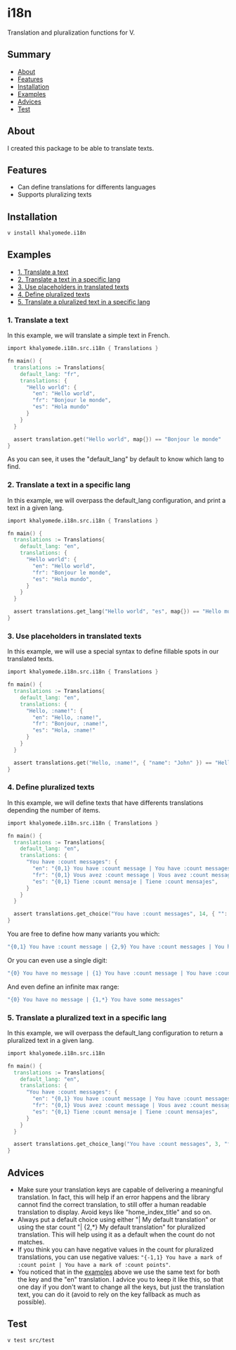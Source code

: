 # i18n

Translation and pluralization functions for V.

## Summary

- [About](#about)
- [Features](#features)
- [Installation](#installation)
- [Examples](#examples)
- [Advices](#advices)
- [Test](#test)

## About

I created this package to be able to translate texts.

## Features

- Can define translations for differents languages
- Supports pluralizing texts

## Installation

```bash
v install khalyomede.i18n
```

## Examples

- [1. Translate a text](#1-translate-a-text)
- [2. Translate a text in a specific lang](#2-translate-a-text-in-a-specific-lang)
- [3. Use placeholders in translated texts](#3-use-placeholders-in-translated-texts)
- [4. Define pluralized texts](#4-define-pluralized-texts)
- [5. Translate a pluralized text in a specific lang](#5-translate-a-pluralized-text-in-a-specific-lang)

### 1. Translate a text

In this example, we will translate a simple text in French.

```v
import khalyomede.i18n.src.i18n { Translations }

fn main() {
  translations := Translations{
    default_lang: "fr",
    translations: {
      "Hello world": {
        "en": "Hello world",
        "fr": "Bonjour le monde",
        "es": "Hola mundo"
      }
    }
  }

  assert translation.get("Hello world", map{}) == "Bonjour le monde"
}
```

As you can see, it uses the "default_lang" by default to know which lang to find.

### 2. Translate a text in a specific lang

In this example, we will overpass the default_lang configuration, and print a text in a given lang.

```v
import khalyomede.i18n.src.i18n { Translations }

fn main() {
  translations := Translations{
    default_lang: "en",
    translations: {
      "Hello world": {
        "en": "Hello world",
        "fr": "Bonjour le monde",
        "es": "Hola mundo",
      }
    }
  }

  assert translations.get_lang("Hello world", "es", map{}) == "Hello mundo"
}
```

### 3. Use placeholders in translated texts

In this example, we will use a special syntax to define fillable spots in our translated texts.

```v
import khalyomede.i18n.src.i18n { Translations }

fn main() {
  translations := Translations{
    default_lang: "en",
    translations: {
      "Hello, :name!": {
        "en": "Hello, :name!",
        "fr": "Bonjour, :name!",
        "es": "Hola, :name!"
      }
    }
  }

  assert translations.get("Hello, :name!", { "name": "John" }) == "Hello, John!"
}
```

### 4. Define pluralized texts

In this example, we will define texts that have differents translations depending the number of items.

```v
import khalyomede.i18n.src.i18n { Translations }

fn main() {
  translations := Translations{
    default_lang: "en",
    translations: {
      "You have :count messages": {
        "en": "{0,1} You have :count message | You have :count messages",
        "fr": "{0,1} Vous avez :count message | Vous avez :count messages",
        "es": "{0,1} Tiene :count mensaje | Tiene :count mensajes",
      }
    }
  }

  assert translations.get_choice("You have :count messages", 14, { "": "" }) == "You have 14 messages"
}
```

You are free to define how many variants you which:

```v
"{0,1} You have :count message | {2,9} You have :count messages | You have some messages"
```

Or you can even use a single digit:

```v
"{0} You have no message | {1} You have :count message | You have :count messages"
```

And even define an infinite max range:

```v
"{0} You have no message | {1,*} You have some messages"
```

### 5. Translate a pluralized text in a specific lang

In this example, we will overpass the default_lang configuration to return a pluralized text in a given lang.

```v
import khalyomede.i18n.src.i18n

fn main() {
  translations := Translations{
    default_lang: "en",
    translations: {
      "You have :count messages": {
        "en": "{0,1} You have :count message | You have :count messages",
        "fr": "{0,1} Vous avez :count message | Vous avez :count messages",
        "es": "{0,1} Tiene :count mensaje | Tiene :count mensajes",
      }
    }
  }

  assert translations.get_choice_lang("You have :count messages", 3, "fr", { "": "" }) == "Vous avez 3 messages"
}
```

## Advices

- Make sure your translation keys are capable of delivering a meaningful translation. In fact, this will help if an error happens and the library cannot find the correct translation, to still offer a human readable translation to display. Avoid keys like "home_index_title" and so on.
- Always put a default choice using either "| My default translation" or using the star count "| {2,*} My default translation" for pluralized translation. This will help using it as a default when the count do not matches.
- If you think you can have negative values in the count for pluralized translations, you can use negative values: `"{-1,1} You have a mark of :count point | You have a mark of :count points"`.
- You noticed that in the [examples](#examples) above we use the same text for both the key and the "en" translation. I advice you to keep it like this, so that one day if you don't want to change all the keys, but just the translation text, you can do it (avoid to rely on the key fallback as much as possible).

## Test

```bash
v test src/test
```
